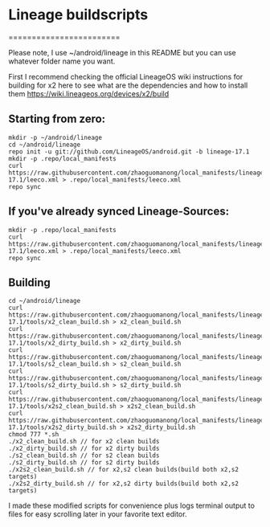 # Lineage buildscripts
========================

Please note, I use ~/android/lineage in this README but you can use whatever folder name you want.

First I recommend checking the official LineageOS wiki instructions for building for x2 here to see what are the dependencies and how to install them
https://wiki.lineageos.org/devices/x2/build


Starting from zero:
---------
    mkdir -p ~/android/lineage
    cd ~/android/lineage
    repo init -u git://github.com/LineageOS/android.git -b lineage-17.1
    mkdir -p .repo/local_manifests
    curl https://raw.githubusercontent.com/zhaoguomanong/local_manifests/lineage-17.1/leeco.xml > .repo/local_manifests/leeco.xml
    repo sync

If you've already synced Lineage-Sources:
----------
    mkdir -p .repo/local_manifests
    curl https://raw.githubusercontent.com/zhaoguomanong/local_manifests/lineage-17.1/leeco.xml > .repo/local_manifests/leeco.xml
    repo sync

Building
----------
    cd ~/android/lineage
    curl https://raw.githubusercontent.com/zhaoguomanong/local_manifests/lineage-17.1/tools/x2_clean_build.sh > x2_clean_build.sh
    curl https://raw.githubusercontent.com/zhaoguomanong/local_manifests/lineage-17.1/tools/x2_dirty_build.sh > x2_dirty_build.sh
    curl https://raw.githubusercontent.com/zhaoguomanong/local_manifests/lineage-17.1/tools/s2_clean_build.sh > s2_clean_build.sh
    curl https://raw.githubusercontent.com/zhaoguomanong/local_manifests/lineage-17.1/tools/s2_dirty_build.sh > s2_dirty_build.sh
    curl https://raw.githubusercontent.com/zhaoguomanong/local_manifests/lineage-17.1/tools/x2s2_clean_build.sh > x2s2_clean_build.sh
    curl https://raw.githubusercontent.com/zhaoguomanong/local_manifests/lineage-17.1/tools/x2s2_dirty_build.sh > x2s2_dirty_build.sh
    chmod 777 *.sh
    ./x2_clean_build.sh // for x2 clean builds
    ./x2_dirty_build.sh // for x2 dirty builds
    ./s2_clean_build.sh // for s2 clean builds
    ./s2_dirty_build.sh // for s2 dirty builds
    ./x2s2_clean_build.sh // for x2,s2 clean builds(build both x2,s2 targets)
    ./x2s2_dirty_build.sh // for x2,s2 dirty builds(build both x2,s2 targets)

I made these modified scripts for convenience plus logs terminal output to files for easy scrolling later in your favorite text editor.
